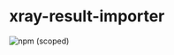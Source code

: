 # xray-result-importer
![npm (scoped)](https://img.shields.io/npm/v/@alphavortex/xray-result-importer)
